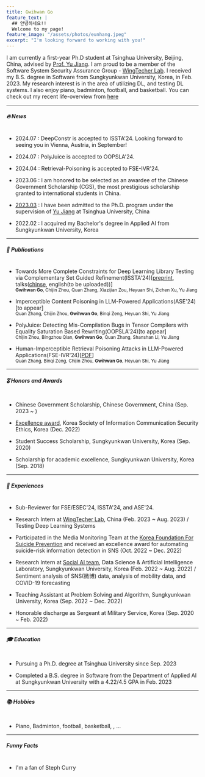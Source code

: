 ```yaml
---
title: Gwihwan Go
feature_text: |
  ## 안녕하세요!!
  Welcome to my page!
feature_image: "/assets/photos/eunhang.jpeg"
excerpt: "I'm looking forward to working with you!"
---
```


I am currently a first-year Ph.D student at Tsinghua University, Beijing, China, advised by [Prof. Yu Jiang](https://sites.google.com/site/jiangyu198964/home). I am proud to be a member of the Software System Security Assurance Group - [WingTecher Lab](http://www.wingtecher.com/homeen). I received my B.S. degree in Software from Sungkyunkwan University, Korea, in Feb. 2023. My research interest is in the area of utilizing DL, and testing DL systems. I also enjoy piano, badminton, football, and basketball. You can check out my recent life-overview from [here](https://gist.github.com/GwiHwan-Go/eb5d0abf02532775199f267397dc1b3d)

---

##### 🔥 News <br><br>

  - 2024.07 : DeepConstr is accepted to ISSTA'24. Looking forward to seeing you in Vienna, Austria, in September!

  - 2024.07 : PolyJuice is accepted to OOPSLA'24.

  - 2024.04 : Retrieval-Poisoning is accepted to FSE-IVR'24.

  - 2023.06 : I am honored to be selected as an awardee of the Chinese Government Scholarship (CGS), the most prestigious scholarship granted to international students in China.

  - [2023.03](https://yzbm.tsinghua.edu.cn/publish/s05/s0501/detail/f869fcc1-c215-47a6-b7d9-fa6ec9781738) : I have been admitted to the Ph.D. program under the supervision of [Yu Jiang](https://sites.google.com/site/jiangyu198964/home) at Tsinghua University, China

  - 2022.02 : I acquired my Bachelor's degree in Applied AI from Sungkyunkwan University, Korea
  
---

##### 📝 Publications <br><br>

- Towards More Complete Constraints for Deep Learning Library Testing via Complementary Set Guided Refinement(ISSTA'24)[[preprint](files/papers/ISSTA24_DeepConstr.pdf), talks([chinse](https://drive.google.com/file/d/1D6Ens_3Y0SQMEjkjGTmkakO4o1bRAXkM/view?usp=sharing), english(to be uploaded))]
  <br><small>**Gwihwan Go**, Chijin Zhou, Quan Zhang, Xiazijian Zou, Heyuan Shi, Zichen Xu, Yu Jiang</small><br>

- Imperceptible Content Poisoning in LLM-Powered Applications(ASE'24)[to appear]
  <br><small>Quan Zhang, Chijin Zhou, **Gwihwan Go**, Binqi Zeng, Heyuan Shi, Yu Jiang</small><br>

- PolyJuice: Detecting Mis-Compilation Bugs in Tensor Compilers with Equality Saturation Based Rewriting(OOPSLA'24)[to appear]
  <br><small>Chijin Zhou, Bingzhou Qian, **Gwihwan Go**, Quan Zhang, Shanshan Li, Yu Jiang</small><br>

- Human-Imperceptible Retrieval Poisoning Attacks in LLM-Powered Applications(FSE-IVR'24)[[PDF](https://arxiv.org/abs/2404.17196)]
  <br><small>Quan Zhang, Binqi Zeng, Chijin Zhou, **Gwihwan Go**, Heyuan Shi, Yu Jiang</small><br>

---

##### 🎖 Honors and Awards <br><br>

- Chinese Government Scholarship, Chinese Government, China (Sep. 2023 ~ )

- [Excellence award](http://infoethics.or.kr/main?tpf=board/view&board_code=1&code=121), Korea Society of Information Communication Security Ethics, Korea (Dec. 2022)

- Student Success Scholarship, Sungkyunkwan University, Korea (Sep. 2020)

- Scholarship for academic excellence, Sungkyunkwan University, Korea (Sep. 2018)

---

##### 📖 Experiences <br><br>

- Sub-Reviewer for FSE/ESEC'24, ISSTA'24, and ASE'24.

- Research Intern at [WingTecher Lab](http://www.wingtecher.com/homeen), China (Feb. 2023 ~ Aug. 2023) / Testing Deep Learning Systems

- Participated in the Media Monitoring Team at the [Korea Foundation For Suicide Prevention](https://www.kfsp.or.kr/eng) and received an excellence award for automating suicide-risk information detection in SNS (Oct. 2022 ~ Dec. 2022)

- Research Intern at [Social AI team](https://sites.google.com/view/datasciencelab), Data Science & Artificial Intelligence Laboratory, Sungkyunkwan University, Korea (Feb. 2022 ~ Aug. 2022) / Sentiment analysis of SNS(微博) data, analysis of mobility data, and COVID-19 forecasting

- Teaching Assistant at Problem Solving and Algorithm, Sungkyunkwan University, Korea (Sep. 2022 ~ Dec. 2022)

- Honorable discharge as Sergeant at Military Service, Korea (Sep. 2020 ~ Feb. 2022)

---

##### 🎓 Education <br><br>


- Pursuing a Ph.D. degree at Tsinghua University since Sep. 2023

- Completed a B.S. degree in Software from the Department of Applied AI at Sungkyunkwan University with a 4.22/4.5 GPA in Feb. 2023

---

##### 📚 Hobbies <br><br>


- Piano, Badminton, football, basketball, , ...

---

##### Funny Facts <br><br>

- I'm a fan of Steph Curry


<!-- ## Customising

When using Alembic as a theme means you can take advantage of the file overriding method. This allows you to overwrite any file in this theme with your own custom file, by matching the file name and path. The most common example of this would be if you want to add your own styles or change the core style settings.

To add your own styles copy the [`styles.scss`](https://github.com/daviddarnes/alembic/blob/master/assets/styles.scss) into your own project with the same file path (`assets/styles.scss`). From there you can add your own styles, you can even optionally ignore the theme styles by removing the `@import "alembic";` line.

If you're looking to set your own colours and fonts you can overwrite them by matching the variable names from the [`_settings.scss`](https://github.com/daviddarnes/alembic/blob/master/_sass/_settings.scss) file in your own `styles.scss`, make sure to state them before the `@import "alembic";` line so they take effect. The settings are a mixture of custom variables and settings from [Sassline](https://medium.com/@jakegiltsoff/sassline-v2-0-e424b2881e7e) - follow the link to find out how to configure the typographic settings. -->
